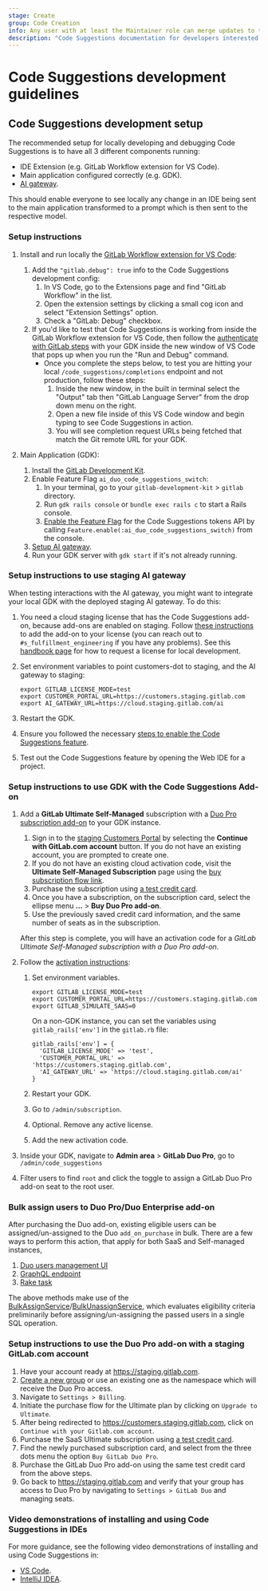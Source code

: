 ```yaml
---
stage: Create
group: Code Creation
info: Any user with at least the Maintainer role can merge updates to this content. For details, see https://docs.gitlab.com/ee/development/development_processes.html#development-guidelines-review.
description: "Code Suggestions documentation for developers interested in contributing features or bugfixes."
---
```


# Code Suggestions development guidelines

## Code Suggestions development setup

The recommended setup for locally developing and debugging Code Suggestions is to have all 3 different components running:

- IDE Extension (e.g. GitLab Workflow extension for VS Code).
- Main application configured correctly (e.g. GDK).
- [AI gateway](https://gitlab.com/gitlab-org/modelops/applied-ml/code-suggestions/ai-assist).

This should enable everyone to see locally any change in an IDE being sent to the main application transformed to a prompt which is then sent to the respective model.

### Setup instructions

1. Install and run locally the [GitLab Workflow extension for VS Code](https://gitlab.com/gitlab-org/gitlab-vscode-extension/-/blob/main/CONTRIBUTING.md#configuring-development-environment):
   1. Add the `"gitlab.debug": true` info to the Code Suggestions development config:
      1. In VS Code, go to the Extensions page and find "GitLab Workflow" in the list.
      1. Open the extension settings by clicking a small cog icon and select "Extension Settings" option.
      1. Check a "GitLab: Debug" checkbox.
   1. If you'd like to test that Code Suggestions is working from inside the GitLab Workflow extension for VS Code, then follow the [authenticate with GitLab steps](../../editor_extensions/visual_studio_code/setup.md#authenticate-with-gitlab) with your GDK inside the new window of VS Code that pops up when you run the "Run and Debug" command.
      - Once you complete the steps below, to test you are hitting your local `/code_suggestions/completions` endpoint and not production, follow these steps:
        1. Inside the new window, in the built in terminal select the "Output" tab then "GitLab Language Server" from the drop down menu on the right.
        1. Open a new file inside of this VS Code window and begin typing to see Code Suggestions in action.
        1. You will see completion request URLs being fetched that match the Git remote URL for your GDK.

1. Main Application (GDK):
   1. Install the [GitLab Development Kit](https://gitlab.com/gitlab-org/gitlab-development-kit/-/blob/main/doc/index.md#one-line-installation).
   1. Enable Feature Flag `ai_duo_code_suggestions_switch`:
      1. In your terminal, go to your `gitlab-development-kit` > `gitlab` directory.
      1. Run `gdk rails console` or `bundle exec rails c` to start a Rails console.
      1. [Enable the Feature Flag](../../administration/feature_flags.md#enable-or-disable-the-feature) for the Code Suggestions tokens API by calling `Feature.enable(:ai_duo_code_suggestions_switch)` from the console.
   1. [Setup AI gateway](../ai_features/index.md#required-install-ai-gateway).
   1. Run your GDK server with `gdk start` if it's not already running.

### Setup instructions to use staging AI gateway

When testing interactions with the AI gateway, you might want to integrate your local GDK
with the deployed staging AI gateway. To do this:

1. You need a cloud staging license that has the Code Suggestions add-on,
   because add-ons are enabled on staging. Follow [these instructions](#setup-instructions-to-use-gdk-with-the-code-suggestions-add-on) to add the add-on to your license (you can reach out to `#s_fulfillment_engineering` if you have any problems). See this [handbook page](https://handbook.gitlab.com/handbook/developer-onboarding/#working-on-gitlab-ee-developer-licenses) for how to request a license for local development.
1. Set environment variables to point customers-dot to staging, and the AI gateway to staging:

   ```shell
   export GITLAB_LICENSE_MODE=test
   export CUSTOMER_PORTAL_URL=https://customers.staging.gitlab.com
   export AI_GATEWAY_URL=https://cloud.staging.gitlab.com/ai
   ```

1. Restart the GDK.
1. Ensure you followed the necessary [steps to enable the Code Suggestions feature](../../user/project/repository/code_suggestions/index.md).
1. Test out the Code Suggestions feature by opening the Web IDE for a project.

### Setup instructions to use GDK with the Code Suggestions Add-on

1. Add a **GitLab Ultimate Self-Managed** subscription with a [Duo Pro subscription add-on](../../subscriptions/subscription-add-ons.md) to your GDK instance.

   1. Sign in to the [staging Customers Portal](https://customers.staging.gitlab.com) by selecting the **Continue with GitLab.com account** button.
      If you do not have an existing account, you are prompted to create one.
   1. If you do not have an existing cloud activation code, visit the **Ultimate Self-Managed Subscription** page using the [buy subscription flow link](https://gitlab.com/gitlab-org/customers-gitlab-com/-/blob/8aa922840091ad5c5d96ada43d0065a1b6198841/doc/flows/buy_subscription.md).
   1. Purchase the subscription using [a test credit card](https://gitlab.com/gitlab-org/customers-gitlab-com/#testing-credit-card-information).
   1. Once you have a subscription, on the subscription card, select the ellipse menu **...** > **Buy Duo Pro add-on**.
   1. Use the previously saved credit card information, and the same number of seats as in the subscription.

   After this step is complete, you will have an activation code for a _GitLab Ultimate Self-Managed subscription with a Duo Pro add-on_.

1. Follow the [activation instructions](https://gitlab.com/gitlab-org/customers-gitlab-com/-/blob/main/doc/license/cloud_license.md?ref_type=heads#testing-activation):

   1. Set environment variables.

      ```shell
      export GITLAB_LICENSE_MODE=test
      export CUSTOMER_PORTAL_URL=https://customers.staging.gitlab.com
      export GITLAB_SIMULATE_SAAS=0
      ```

      On a non-GDK instance, you can set the variables using `gitlab_rails['env']` in the `gitlab.rb` file:

      ```shell
      gitlab_rails['env'] = {
        'GITLAB_LICENSE_MODE' => 'test',
        'CUSTOMER_PORTAL_URL' => 'https://customers.staging.gitlab.com',
        'AI_GATEWAY_URL' => 'https://cloud.staging.gitlab.com/ai'
      }
      ```

   1. Restart your GDK.
   1. Go to `/admin/subscription`.
   1. Optional. Remove any active license.
   1. Add the new activation code.

1. Inside your GDK, navigate to **Admin area** > **GitLab Duo Pro**, go to `/admin/code_suggestions`
1. Filter users to find `root` and click the toggle to assign a GitLab Duo Pro add-on seat to the root user.

### Bulk assign users to Duo Pro/Duo Enterprise add-on

After purchasing the Duo add-on, existing eligible users can be assigned/un-assigned to the Duo `add_on_purchase` in bulk. There are a few ways to perform this action, that apply for both SaaS and Self-managed instances,

1. [Duo users management UI](../../subscriptions/subscription-add-ons.md#assign-gitlab-duo-seats)
1. [GraphQL endpoint](../../api/graphql/assign_gitlab_duo_seats.md#assign-gitlab-duo-seats-by-using-graphql)
1. [Rake task](../../raketasks/user_management.md#bulk-assign-users-to-gitlab-duo-pro)

The above methods make use of the [BulkAssignService](https://gitlab.com/gitlab-org/gitlab/-/blob/master/ee/app/services/gitlab_subscriptions/duo/bulk_assign_service.rb)/[BulkUnassignService](https://gitlab.com/gitlab-org/gitlab/-/blob/master/ee/app/services/gitlab_subscriptions/duo/bulk_unassign_service.rb), which evaluates eligibility criteria preliminarily before assigning/un-assigning the passed users in a single SQL operation.

### Setup instructions to use the Duo Pro add-on with a **staging** GitLab.com account

1. Have your account ready at <https://staging.gitlab.com>.
1. [Create a new group](../../user/group/index.md#create-a-group) or use an existing one as the namespace which will receive the Duo Pro access.
1. Navigate to `Settings > Billing`.
1. Initiate the purchase flow for the Ultimate plan by clicking on `Upgrade to Ultimate`.
1. After being redirected to <https://customers.staging.gitlab.com>, click on `Continue with your Gitlab.com account`.
1. Purchase the SaaS Ultimate subscription using [a test credit card](https://gitlab.com/gitlab-org/customers-gitlab-com#testing-credit-card-information).
1. Find the newly purchased subscription card, and select from the three dots menu the option `Buy GitLab Duo Pro`.
1. Purchase the GitLab Duo Pro add-on using the same test credit card from the above steps.
1. Go back to <https://staging.gitlab.com> and verify that your group has access to Duo Pro by navigating to `Settings > GitLab Duo` and managing seats.

### Video demonstrations of installing and using Code Suggestions in IDEs

<i class="fa fa-youtube-play youtube" aria-hidden="true"></i>
For more guidance, see the following video demonstrations of installing
and using Code Suggestions in:

- [VS Code](https://www.youtube.com/watch?v=bJ7g9IEa48I).
  <!-- Video published on 2024-09-03 -->
- [IntelliJ IDEA](https://www.youtube.com/watch?v=WE9agcnGT6A).
  <!-- Video published on 2024-09-03 -->
